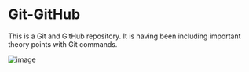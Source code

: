 # Git-GitHub
This is a Git and GitHub repository. It is having been including important theory points with Git commands.


![image](https://github.com/shubham-lahudkar/Git-GitHub/assets/148262778/315f13b4-1803-4018-b441-498357527d1d)
